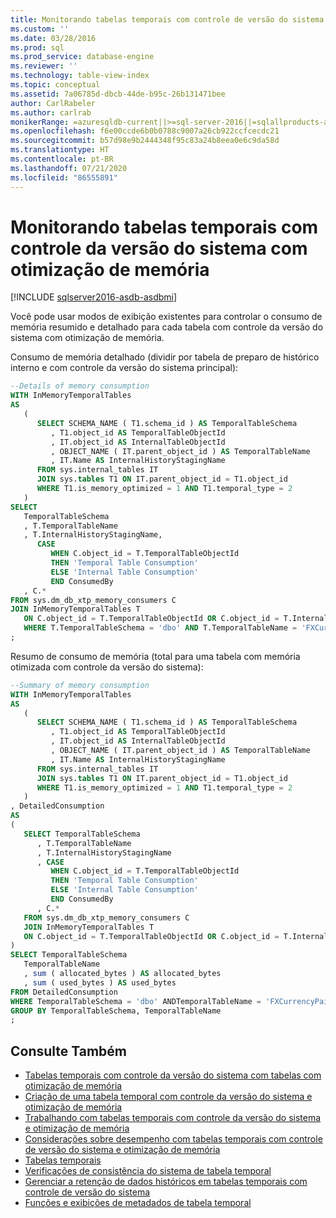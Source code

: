```yaml
---
title: Monitorando tabelas temporais com controle de versão do sistema e otimização de memória | Microsoft Docs
ms.custom: ''
ms.date: 03/28/2016
ms.prod: sql
ms.prod_service: database-engine
ms.reviewer: ''
ms.technology: table-view-index
ms.topic: conceptual
ms.assetid: 7a06785d-dbcb-44de-b95c-26b131471bee
author: CarlRabeler
ms.author: carlrab
monikerRange: =azuresqldb-current||>=sql-server-2016||=sqlallproducts-allversions||>=sql-server-linux-2017||=azuresqldb-mi-current
ms.openlocfilehash: f6e00ccde6b0b0788c9007a26cb922ccfcecdc21
ms.sourcegitcommit: b57d98e9b2444348f95c83a24b8eea0e6c9da58d
ms.translationtype: HT
ms.contentlocale: pt-BR
ms.lasthandoff: 07/21/2020
ms.locfileid: "86555891"
---
```

# <a name="monitoring-memory-optimized-system-versioned-temporal-tables"></a>Monitorando tabelas temporais com controle da versão do sistema com otimização de memória

[!INCLUDE [sqlserver2016-asdb-asdbmi](../../includes/applies-to-version/sqlserver2016-asdb-asdbmi.md)]

Você pode usar modos de exibição existentes para controlar o consumo de memória resumido e detalhado para cada tabela com controle da versão do sistema com otimização de memória.

Consumo de memória detalhado (dividir por tabela de preparo de histórico interno e com controle da versão do sistema principal):

```sql
--Details of memory consumption
WITH InMemoryTemporalTables
AS
   (
      SELECT SCHEMA_NAME ( T1.schema_id ) AS TemporalTableSchema
         , T1.object_id AS TemporalTableObjectId
         , IT.object_id AS InternalTableObjectId
         , OBJECT_NAME ( IT.parent_object_id ) AS TemporalTableName
         , IT.Name AS InternalHistoryStagingName
      FROM sys.internal_tables IT
      JOIN sys.tables T1 ON IT.parent_object_id = T1.object_id
      WHERE T1.is_memory_optimized = 1 AND T1.temporal_type = 2
   )
SELECT
   TemporalTableSchema
   , T.TemporalTableName
   , T.InternalHistoryStagingName,
      CASE
         WHEN C.object_id = T.TemporalTableObjectId
         THEN 'Temporal Table Consumption'
         ELSE 'Internal Table Consumption'
         END ConsumedBy
   , C.*
FROM sys.dm_db_xtp_memory_consumers C
JOIN InMemoryTemporalTables T
   ON C.object_id = T.TemporalTableObjectId OR C.object_id = T.InternalTableObjectId
   WHERE T.TemporalTableSchema = 'dbo' AND T.TemporalTableName = 'FXCurrencyPairs'
;
```

Resumo de consumo de memória (total para uma tabela com memória otimizada com controle da versão do sistema):

```sql
--Summary of memory consumption
WITH InMemoryTemporalTables
AS
   (
      SELECT SCHEMA_NAME ( T1.schema_id ) AS TemporalTableSchema
         , T1.object_id AS TemporalTableObjectId
         , IT.object_id AS InternalTableObjectId
         , OBJECT_NAME ( IT.parent_object_id ) AS TemporalTableName
         , IT.Name AS InternalHistoryStagingName
      FROM sys.internal_tables IT
      JOIN sys.tables T1 ON IT.parent_object_id = T1.object_id
      WHERE T1.is_memory_optimized = 1 AND T1.temporal_type = 2
   )
, DetailedConsumption
AS
(
   SELECT TemporalTableSchema
      , T.TemporalTableName
      , T.InternalHistoryStagingName
      , CASE
         WHEN C.object_id = T.TemporalTableObjectId
         THEN 'Temporal Table Consumption'
         ELSE 'Internal Table Consumption'
         END ConsumedBy
      , C.*
   FROM sys.dm_db_xtp_memory_consumers C
   JOIN InMemoryTemporalTables T
   ON C.object_id = T.TemporalTableObjectId OR C.object_id = T.InternalTableObjectId
)
SELECT TemporalTableSchema
   TemporalTableName
   , sum ( allocated_bytes ) AS allocated_bytes
   , sum ( used_bytes ) AS used_bytes
FROM DetailedConsumption
WHERE TemporalTableSchema = 'dbo' ANDTemporalTableName = 'FXCurrencyPairs'
GROUP BY TemporalTableSchema, TemporalTableName
;
```

## <a name="see-also"></a>Consulte Também

- [Tabelas temporais com controle da versão do sistema com tabelas com otimização de memória](../../relational-databases/tables/system-versioned-temporal-tables-with-memory-optimized-tables.md)
- [Criação de uma tabela temporal com controle da versão do sistema e otimização de memória](../../relational-databases/tables/creating-a-memory-optimized-system-versioned-temporal-table.md)
- [Trabalhando com tabelas temporais com controle da versão do sistema e otimização de memória](../../relational-databases/tables/working-with-memory-optimized-system-versioned-temporal-tables.md)
- [Considerações sobre desempenho com tabelas temporais com controle de versão do sistema e otimização de memória](../../relational-databases/tables/memory-optimized-system-versioned-temporal-tables-performance.md)
- [Tabelas temporais](../../relational-databases/tables/temporal-tables.md)
- [Verificações de consistência do sistema de tabela temporal](../../relational-databases/tables/temporal-table-system-consistency-checks.md)
- [Gerenciar a retenção de dados históricos em tabelas temporais com controle de versão do sistema](../../relational-databases/tables/manage-retention-of-historical-data-in-system-versioned-temporal-tables.md)
- [Funções e exibições de metadados de tabela temporal](../../relational-databases/tables/temporal-table-metadata-views-and-functions.md)
